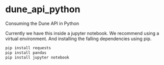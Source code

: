 # dune_api_python
Consuming the Dune API in Python

Currently we have this inside a jupyter notebook.
We recommend using a virtual environment. And installing the falling dependencies using pip.

```bash
pip install requests
pip install pandas
pip install jupyter notebook
```
